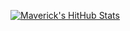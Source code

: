 [![Maverick's HitHub Stats](https://github-readme-stats.vercel.app/api?username=mrmaverick-dev&count_private=true&theme=radical&hide=stars,commits)](https://github.com/MrMaverick-Dev)

